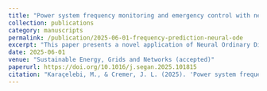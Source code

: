 ```yaml
---
title: "Power system frequency monitoring and emergency control with neural ordinary differential equations"
collection: publications
category: manuscripts
permalink: /publication/2025-06-01-frequency-prediction-neural-ode
excerpt: "This paper presents a novel application of Neural Ordinary Differential Equations (NODEs) to predict power system frequency dynamics. The approach offers a data-driven solution for real-time frequency monitoring and control."
date: 2025-06-01
venue: "Sustainable Energy, Grids and Networks (accepted)"
paperurl: https://doi.org/10.1016/j.segan.2025.101815
citation: "Karaçelebi, M., & Cremer, J. L. (2025). 'Power system frequency monitoring and emergency control with neural ordinary differential equations.' Sustainable Energy, Grids and Networks, Volume 43."
---
```

